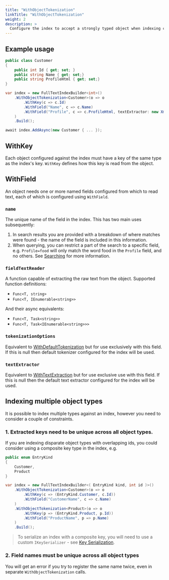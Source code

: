 ```yaml
---
title: "WithObjectTokenization"
linkTitle: "WithObjectTokenization"
weight: 2
description: >
  Configure the index to accept a strongly typed object when indexing content.
---
```


## Example usage

``` csharp
public class Customer
{
    public int Id { get; set; }
    public string Name { get; set;}
    public string ProfileHtml { get; set;}
}

var index = new FullTextIndexBuilder<int>()
    .WithObjectTokenization<Customer>(o => o
        .WithKey(c => c.Id)
        .WithField("Name", c => c.Name)
        .WithField("Profile", c => c.ProfileHtml, textExtractor: new XmlTextExtractor())
    )
    .Build();

await index.AddAsync(new Customer { ... });
```

## WithKey

Each object configured against the index must have a key of the same type as the index's key. `WithKey` defines how this key is read from the object.

## WithField

An object needs one or more named fields configured from which to read text, each of which is configured using `WithField`.

### `name`

The unique name of the field in the index. This has two main uses subsequently:

1. In search results you are provided with a breakdown of where matches were found - the name of the field is included in this information.
1. When querying, you can restrict a part of the search to a specific field, e.g. `Profile=food` will only match the word food in the `Profile` field, and no others. See [Searching](../Searching/) for more information.

### `fieldTextReader`

A function capable of extracting the raw text from the object. Supported function definitions:

* `Func<T, string>`
* `Func<T, IEnumerable<string>>`

And their async equivalents:

* `Func<T, Task<string>>`
* `Func<T, Task<IEnumerable<string>>>`

### `tokenizationOptions`

Equivalent to [WithDefaultTokenization](./WithDefaultTokenization) but for use exclusively with this field. If this is null then default tokenizer configured for the index will be used.

### `textExtractor`

Equivalent to [WithTextExtraction](./WithTextExtraction) but for use exclusive use with this field. If this is null then the default text extractor configured for the index will be used.

## Indexing multiple object types

It is possible to index multiple types against an index, however you need to consider a couple of constraints.

### 1. Extracted keys need to be unique across all object types.

If you are indexing disparate object types with overlapping ids, you could consider using a composite key type in the index, e.g.

``` csharp
public enum EntryKind
{
    Customer,
    Product
}

var index = new FullTextIndexBuilder<( EntryKind kind, int id )>()
    .WithObjectTokenization<Customer>(o => o
        .WithKey(c => (EntryKind.Customer, c.Id))
        .WithField("CustomerName", c => c.Name)
    )
    .WithObjectTokenization<Product>(o => o
        .WithKey(p => (EntryKind.Product, p.Id))
        .WithField("ProductName", p => p.Name)
    )
    .Build();
```

> To serialize an index with a composite key, you will need to use a custom `IKeySerializer` - see [Key Serialization](../Serialization/key-serialization).

### 2. Field names must be unique across all object types

You will get an error if you try to register the same name twice, even in separate `WithObjectTokenization` calls.
